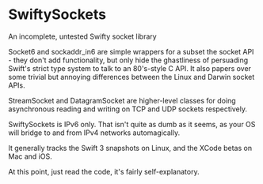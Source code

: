 # SwiftySockets
An incomplete, untested Swifty socket library

Socket6 and sockaddr_in6 are simple wrappers for a subset the socket API - they don't add functionality, but only hide the ghastliness of persuading Swift's strict type system to talk to an 80's-style C API. It also papers over some trivial but annoying differences between the Linux and Darwin socket APIs.

StreamSocket and DatagramSocket are higher-level classes for doing asynchronous reading and writing on TCP and UDP sockets respectively.

SwiftySockets is IPv6 only. That isn't quite as dumb as it seems, as your OS will bridge to and from IPv4 networks automagically.

It generally tracks the Swift 3 snapshots on Linux, and the XCode betas on Mac and iOS.

At this point, just read the code, it's fairly self-explanatory.

